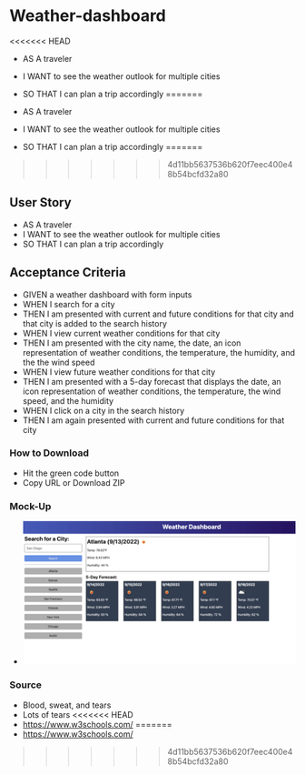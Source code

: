 # Weather-dashboard
<<<<<<< HEAD
* AS A traveler 
* I WANT to see the weather outlook for multiple cities 
* SO THAT I can plan a trip accordingly
=======

* AS A traveler 
* I WANT to see the weather outlook for multiple cities 
* SO THAT I can plan a trip accordingly
=======

>>>>>>> 4d11bb5637536b620f7eec400e48b54bcfd32a80

## User Story
* AS A traveler
* I WANT to see the weather outlook for multiple cities
* SO THAT I can plan a trip accordingly

## Acceptance Criteria
* GIVEN a weather dashboard with form inputs
* WHEN I search for a city
* THEN I am presented with current and future conditions for that city and that city is added to the search history
* WHEN I view current weather conditions for that city
* THEN I am presented with the city name, the date, an icon representation of weather conditions, the temperature, the humidity, and the the wind speed
* WHEN I view future weather conditions for that city
* THEN I am presented with a 5-day forecast that displays the date, an icon representation of weather conditions, the temperature, the wind speed, and the humidity
* WHEN I click on a city in the search history
* THEN I am again presented with current and future conditions for that city

### How to Download 
* Hit the green code button
* Copy URL or Download ZIP


### Mock-Up
* ![Weather-Mock](./assets/weather-mock.png)

### Source
* Blood, sweat, and tears
* Lots of tears
<<<<<<< HEAD
* https://www.w3schools.com/
=======
* https://www.w3schools.com/

>>>>>>> 4d11bb5637536b620f7eec400e48b54bcfd32a80
